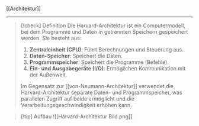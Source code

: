 [[Architektur]]

---

> [!check] Definition
> Die Harvard-Architektur ist ein Computermodell, bei dem Programme und Daten in getrennten Speichern gespeichert werden. Sie besteht aus:
> 1. **Zentraleinheit (CPU)**: Führt Berechnungen und Steuerung aus.
> 2. **Daten-Speicher**: Speichert die Daten.
> 3. **Programmspeicher**: Speichert die Programme (Befehle).
> 4. **Ein- und Ausgabegeräte (I/O)**: Ermöglichen Kommunikation mit der Außenwelt.
> 
> Im Gegensatz zur [[von-Neumann-Architektur]] verwendet die Harvard-Architektur separate Daten- und Programmspeicher, was parallelen Zugriff auf beide ermöglicht und die Verarbeitungsgeschwindigkeit erhöhen kann.

> [!tip] Aufbau
![[Harvard-Architektur Bild.png]]
